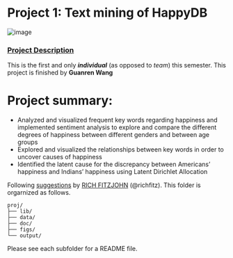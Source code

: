 # Project 1: Text mining of HappyDB

![image](figs/title.jpeg)

### [Project Description](doc/Proj1_desc.md)
This is the first and only ***individual*** (as opposed to *team*) this semester. This project is finished by **Guanren Wang**

# Project summary:
+ Analyzed and visualized frequent key words regarding happiness and implemented sentiment analysis to explore and compare the different degrees of happiness between different genders and between age groups
+ Explored and visualized the relationships between key words in order to uncover causes of happiness
+ Identified the latent cause for the discrepancy between Americans’ happiness and Indians’ happiness using Latent Dirichlet Allocation 

Following [suggestions](http://nicercode.github.io/blog/2013-04-05-projects/) by [RICH FITZJOHN](http://nicercode.github.io/about/#Team) (@richfitz). This folder is orgarnized as follows.

```
proj/
├── lib/
├── data/
├── doc/
├── figs/
└── output/
```

Please see each subfolder for a README file.
